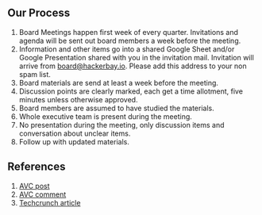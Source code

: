 ## Our Process

1. Board Meetings happen first week of every quarter. Invitations and agenda will be sent out board members a week before the meeting.  
1. Information and other items go into a shared Google Sheet and/or Google Presentation shared with you in the invitation mail. Invitation will arrive from board@hackerbay.io. Please add this address to your non spam list. 
1. Board materials are send at least a week before the meeting.
1. Discussion points are clearly marked, each get a time allotment, five minutes unless otherwise approved.
1. Board members are assumed to have studied the materials.
1. Whole executive team is present during the meeting.
1. No presentation during the meeting, only discussion items and conversation about unclear items.
1. Follow up with updated materials.

## References

1. [AVC post](http://avc.com/2016/02/do-you-want-better-board-meetings-then-work-the-phone/)
1. [AVC comment](http://avc.com/2016/02/do-you-want-better-board-meetings-then-work-the-phone/#comment-2489615046)
1. [Techcrunch article](http://techcrunch.com/2016/02/01/1270130/)
